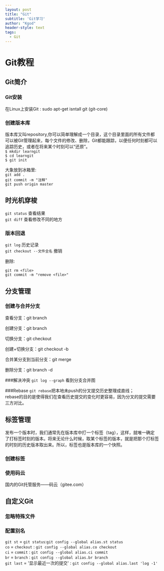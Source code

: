 ```yaml
--- 
layout: post
title: "Git" 
subtitle: 'Git学习' 
author: "Kgod" 
header-style: text 
tags: 
  - Git 
---
```

# Git教程
## Git简介
### Git安装
在Linux上安装Git : sudo apt-get isntall git (git-core)

### 创建版本库
版本库又叫repository,你可以简单理解成一个目录，这个目录里面的所有文件都可以被Git管理起来，每个文件的修改、删除，Git都能跟踪，以便任何时刻都可以追踪历史，或者在将来某个时刻可以“还原”。  
`$ mkdir learngit`  
`$ cd learngit`  
`$ git init`

大象放到冰箱里:  
`git add .`  
`git commit -m "注释"`  
`git push origin master`  

## 时光机穿梭  
`git status` 查看结果  
`git diff` 查看修改不同的地方  

### 版本回退  
`git log` 历史记录  
`git checkout --文件全名` 撤销  

删除:
```
git rm <file>
git commit -m "remove <file>"
```



## 分支管理
### 创建与合并分支
查看分支：git branch  

创建分支：git branch <name>  

切换分支：git checkout <name>  

创建+切换分支：git checkout -b <name>  

合并某分支到当前分支：git merge <name>  

删除分支：git branch -d <name>  

###解决冲突
`git log --graph` 看到分支合并图  

###Rebase
`git rebase`把本地未push的分叉提交历史整理成直线；  
rebase的目的是使得我们在查看历史提交的变化时更容易，因为分叉的提交需要三方对比。

## 标签管理
发布一个版本时，我们通常先在版本库中打一个标签（tag），这样，就唯一确定了打标签时刻的版本。将来无论什么时候，取某个标签的版本，就是把那个打标签的时刻的历史版本取出来。所以，标签也是版本库的一个快照。
### 创建标签
### 使用码云
国内的Git托管服务——码云（gitee.com）  

## 自定义Git
### 忽略特殊文件
### 配置别名
`git st` = `git status`:`git config --global alias.st status`  
`co` = `checkout` : `git config --global alias.co checkout`  
`ci` = `commit` : `git config --global alias.ci commit`  
`br` = `branch` : `git config --global alias.br branch`  
`git last` = '显示最近一次的提交' : `git config --global alias.last 'log -1'`  

